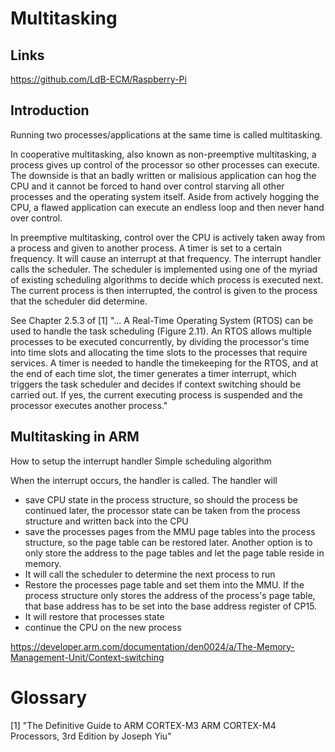# Multitasking

## Links

https://github.com/LdB-ECM/Raspberry-Pi

## Introduction

Running two processes/applications at the same time is called multitasking.

In cooperative multitasking, also known as non-preemptive multitasking, a process gives up control of the processor so other processes can execute. The downside is that an badly written or malisious application can hog the CPU and it cannot be forced to hand over control starving all other processes and the operating system itself. Aside from actively hogging the CPU, a flawed application can execute an endless loop and then never hand over control.

In preemptive multitasking, control over the CPU is actively taken away from a process and given to another process.
A timer is set to a certain frequency. It will cause an interrupt at that frequency. The interrupt handler calls the scheduler. The scheduler is implemented using one of the myriad of existing scheduling algorithms to decide which process is executed next. The current process is then interrupted, the control is given to the process that the scheduler did determine.

See Chapter 2.5.3 of [1] "... A Real-Time Operating System (RTOS) can be used to handle the task scheduling (Figure 2.11). An RTOS allows multiple processes to be executed concurrently, by dividing the processor's time into time slots and allocating the time slots to the processes that require services. A timer is needed to handle the timekeeping for the RTOS, and at the end of each time slot, the timer generates a timer interrupt, which triggers the task scheduler and decides if context switching should be carried out. If yes, the current executing process is suspended and the processor executes another process."

## Multitasking in ARM

How to setup the interrupt handler
Simple scheduling algorithm

When the interrupt occurs, the handler is called.
The handler will

- save CPU state in the process structure, so should the process be continued later, the processor state can be taken from the process structure and written back into the CPU
- save the processes pages from the MMU page tables into the process structure, so the page table can be restored later. Another option is to only store the address to the page tables and let the page table reside in memory.
- It will call the scheduler to determine the next process to run
- Restore the processes page table and set them into the MMU. If the process structure only stores the address of the process's page table, that base address has to be set into the base address register of CP15.
- It will restore that processes state
- continue the CPU on the new process

https://developer.arm.com/documentation/den0024/a/The-Memory-Management-Unit/Context-switching

# Glossary

[1] "The Definitive Guide to ARM CORTEX-M3 ARM CORTEX-M4 Processors, 3rd Edition by Joseph Yiu"
